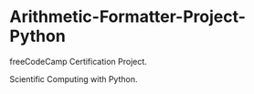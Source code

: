 # Arithmetic-Formatter-Project-Python

freeCodeCamp Certification Project.

Scientific Computing with Python.
